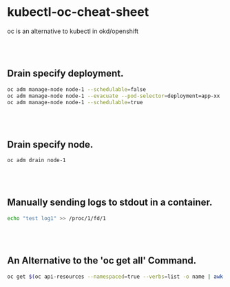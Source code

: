 # kubectl-oc-cheat-sheet
oc is an alternative to kubectl in okd/openshift


<br /><br />

## Drain specify deployment.
```bash
oc adm manage-node node-1 --schedulable=false
oc adm manage-node node-1 --evacuate --pod-selector=deployment=app-xx
oc adm manage-node node-1 --schedulable=true
```

<br /><br />

## Drain specify node.
```bash
oc adm drain node-1
```

<br /><br />

## Manually sending logs to stdout in a container.
```bash
echo "test log1" >> /proc/1/fd/1
```

<br /><br />

## An Alternative to the 'oc get all' Command.
```bash
oc get $(oc api-resources --namespaced=true --verbs=list -o name | awk '{printf "%s%s",sep,$0;sep=","}') --ignore-not-found -n ${NAMESPACE} -o=custom-columns=KIND:.kind,NAME:.metadata.name --sort-by='kind'
```
